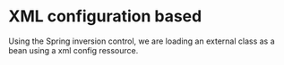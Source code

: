 # XML configuration based

Using the Spring inversion control, we are loading an external class as a bean using a xml config ressource.
